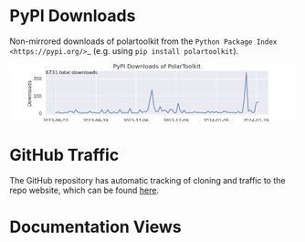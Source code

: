# PyPI Downloads

Non-mirrored downloads of polartoolkit from the
`Python Package Index <https://pypi.org/>`\_ (e.g. using
`pip install polartoolkit`).

![Download stats](downloads.png)

# GitHub Traffic

The GitHub repository has automatic tracking of cloning and traffic to the repo
website, which can be found
[here](https://github.com/mdtanker/polartoolkit/graphs/traffic).

# Documentation Views
